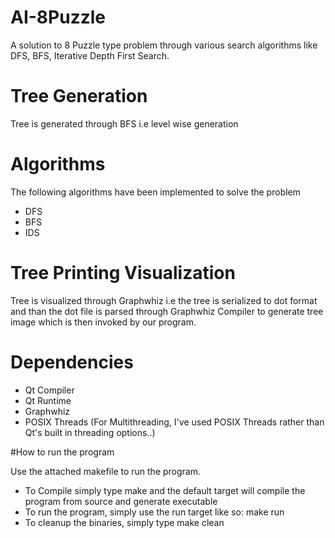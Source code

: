# AI-8Puzzle

A solution to 8 Puzzle type problem through various search algorithms like DFS, BFS, Iterative Depth First Search.

# Tree Generation

Tree is generated through BFS i.e level wise generation

# Algorithms

The following algorithms have been implemented to solve the problem

* DFS
* BFS
* IDS

# Tree Printing Visualization

Tree is visualized through Graphwhiz i.e the tree is serialized to dot format and than the dot file is parsed through Graphwhiz Compiler
to generate tree image which is then invoked by our program.

# Dependencies

* Qt Compiler
* Qt Runtime
* Graphwhiz
* POSIX Threads (For Multithreading, I've used POSIX Threads rather than Qt's built in threading options..)

#How to run the program

Use the attached makefile to run the program. 
* To Compile simply type make and the default target will compile the program from source and generate executable
* To run the program, simply use the run target like so: make run
* To cleanup the binaries, simply type make clean




